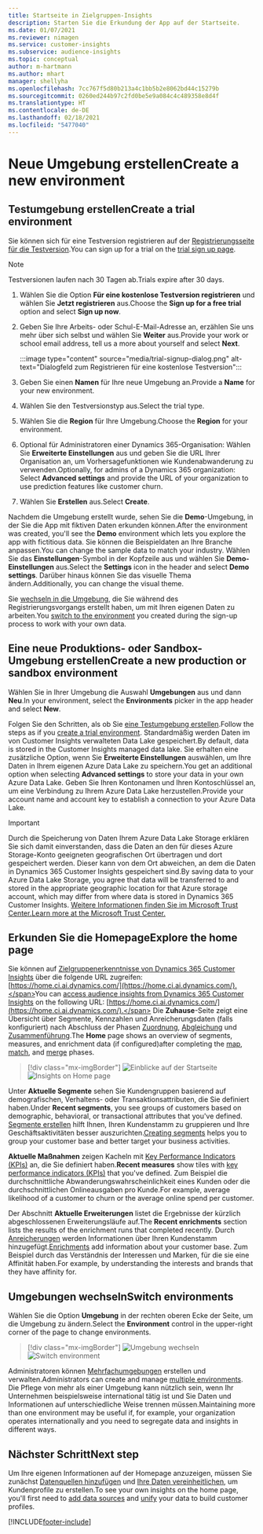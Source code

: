 ```yaml
---
title: Startseite in Zielgruppen-Insights
description: Starten Sie die Erkundung der App auf der Startseite.
ms.date: 01/07/2021
ms.reviewer: nimagen
ms.service: customer-insights
ms.subservice: audience-insights
ms.topic: conceptual
author: m-hartmann
ms.author: mhart
manager: shellyha
ms.openlocfilehash: 7cc767f5d80b213a4c1bb5b2e8062bd44c15279b
ms.sourcegitcommit: 0260ed244b97c2fd0be5e9a084c4c489358e8d4f
ms.translationtype: HT
ms.contentlocale: de-DE
ms.lasthandoff: 02/18/2021
ms.locfileid: "5477040"
---
```

# <a name="create-a-new-environment"></a><span data-ttu-id="da1a2-103">Neue Umgebung erstellen</span><span class="sxs-lookup"><span data-stu-id="da1a2-103">Create a new environment</span></span>

## <a name="create-a-trial-environment"></a><span data-ttu-id="da1a2-104">Testumgebung erstellen</span><span class="sxs-lookup"><span data-stu-id="da1a2-104">Create a trial environment</span></span>

<span data-ttu-id="da1a2-105">Sie können sich für eine Testversion registrieren auf der [Registrierungsseite für die Testversion](https://dynamics.microsoft.com/get-started/free-trial/?appname=customerinsights).</span><span class="sxs-lookup"><span data-stu-id="da1a2-105">You can sign up for a trial on the [trial sign up page](https://dynamics.microsoft.com/get-started/free-trial/?appname=customerinsights).</span></span> 

> [!NOTE]
> <span data-ttu-id="da1a2-106">Testversionen laufen nach 30 Tagen ab.</span><span class="sxs-lookup"><span data-stu-id="da1a2-106">Trials expire after 30 days.</span></span>

1. <span data-ttu-id="da1a2-107">Wählen Sie die Option **Für eine kostenlose Testversion registrieren** und wählen Sie **Jetzt registrieren** aus.</span><span class="sxs-lookup"><span data-stu-id="da1a2-107">Choose the **Sign up for a free trial** option and select **Sign up now**.</span></span>

1. <span data-ttu-id="da1a2-108">Geben Sie Ihre Arbeits- oder Schul-E-Mail-Adresse an, erzählen Sie uns mehr über sich selbst und wählen Sie **Weiter** aus.</span><span class="sxs-lookup"><span data-stu-id="da1a2-108">Provide your work or school email address, tell us a more about yourself and select **Next**.</span></span>

   :::image type="content" source="media/trial-signup-dialog.png" alt-text="Dialogfeld zum Registrieren für eine kostenlose Testversion":::

1. <span data-ttu-id="da1a2-110">Geben Sie einen **Namen** für Ihre neue Umgebung an.</span><span class="sxs-lookup"><span data-stu-id="da1a2-110">Provide a **Name** for your new environment.</span></span> 

1. <span data-ttu-id="da1a2-111">Wählen Sie den Testversionstyp aus.</span><span class="sxs-lookup"><span data-stu-id="da1a2-111">Select the trial type.</span></span>

1. <span data-ttu-id="da1a2-112">Wählen Sie die **Region** für Ihre Umgebung.</span><span class="sxs-lookup"><span data-stu-id="da1a2-112">Choose the **Region** for your environment.</span></span>

1. <span data-ttu-id="da1a2-113">Optional für Administratoren einer Dynamics 365-Organisation: Wählen Sie **Erweiterte Einstellungen** aus und geben Sie die URL Ihrer Organisation an, um Vorhersagefunktionen wie Kundenabwanderung zu verwenden.</span><span class="sxs-lookup"><span data-stu-id="da1a2-113">Optionally, for admins of a Dynamics 365 organization: Select **Advanced settings** and provide the URL of your organization to use prediction features like customer churn.</span></span>

1. <span data-ttu-id="da1a2-114">Wählen Sie **Erstellen** aus.</span><span class="sxs-lookup"><span data-stu-id="da1a2-114">Select **Create**.</span></span> 

<span data-ttu-id="da1a2-115">Nachdem die Umgebung erstellt wurde, sehen Sie die **Demo**-Umgebung, in der Sie die App mit fiktiven Daten erkunden können.</span><span class="sxs-lookup"><span data-stu-id="da1a2-115">After the environment was created, you'll see the **Demo** environment which lets you explore the app with fictitious data.</span></span> <span data-ttu-id="da1a2-116">Sie können die Beispieldaten an Ihre Branche anpassen.</span><span class="sxs-lookup"><span data-stu-id="da1a2-116">You can change the sample data to match your industry.</span></span> <span data-ttu-id="da1a2-117">Wählen Sie das **Einstellungen**-Symbol in der Kopfzeile aus und wählen Sie **Demo-Einstellungen** aus.</span><span class="sxs-lookup"><span data-stu-id="da1a2-117">Select the **Settings** icon in the header and select **Demo settings**.</span></span> <span data-ttu-id="da1a2-118">Darüber hinaus können Sie das visuelle Thema ändern.</span><span class="sxs-lookup"><span data-stu-id="da1a2-118">Additionally, you can change the visual theme.</span></span> 

<span data-ttu-id="da1a2-119">Sie [wechseln in die Umgebung](#switch-environments), die Sie während des Registrierungsvorgangs erstellt haben, um mit Ihren eigenen Daten zu arbeiten.</span><span class="sxs-lookup"><span data-stu-id="da1a2-119">You [switch to the environment](#switch-environments) you created during the sign-up process to work with your own data.</span></span>

## <a name="create-a-new-production-or-sandbox-environment"></a><span data-ttu-id="da1a2-120">Eine neue Produktions- oder Sandbox-Umgebung erstellen</span><span class="sxs-lookup"><span data-stu-id="da1a2-120">Create a new production or sandbox environment</span></span>

<span data-ttu-id="da1a2-121">Wählen Sie in Ihrer Umgebung die Auswahl **Umgebungen** aus und dann **Neu**.</span><span class="sxs-lookup"><span data-stu-id="da1a2-121">In your environment, select the **Environments** picker in the app header and select **New**.</span></span>

<span data-ttu-id="da1a2-122">Folgen Sie den Schritten, als ob Sie [eine Testumgebung erstellen](#create-a-trial-environment).</span><span class="sxs-lookup"><span data-stu-id="da1a2-122">Follow the steps as if you [create a trial environment](#create-a-trial-environment).</span></span> <span data-ttu-id="da1a2-123">Standardmäßig werden Daten im von Customer Insights verwalteten Data Lake gespeichert.</span><span class="sxs-lookup"><span data-stu-id="da1a2-123">By default, data is stored in the Customer Insights managed data lake.</span></span> <span data-ttu-id="da1a2-124">Sie erhalten eine zusätzliche Option, wenn Sie **Erweiterte Einstellungen** auswählen, um Ihre Daten in Ihrem eigenen Azure Data Lake zu speichern.</span><span class="sxs-lookup"><span data-stu-id="da1a2-124">You get an additional option when selecting **Advanced settings** to store your data in your own Azure Data Lake.</span></span> <span data-ttu-id="da1a2-125">Geben Sie Ihren Kontonamen und Ihren Kontoschlüssel an, um eine Verbindung zu Ihrem Azure Data Lake herzustellen.</span><span class="sxs-lookup"><span data-stu-id="da1a2-125">Provide your account name and account key to establish a connection to your Azure Data Lake.</span></span> 

> [!IMPORTANT]
> <span data-ttu-id="da1a2-126">Durch die Speicherung von Daten Ihrem Azure Data Lake Storage erklären Sie sich damit einverstanden, dass die Daten an den für dieses Azure Storage-Konto geeigneten geografischen Ort übertragen und dort gespeichert werden. Dieser kann von dem Ort abweichen, an dem die Daten in Dynamics 365 Customer Insights gespeichert sind.</span><span class="sxs-lookup"><span data-stu-id="da1a2-126">By saving data to your Azure Data Lake Storage, you agree that data will be transferred to and stored in the appropriate geographic location for that Azure storage account, which may differ from where data is stored in Dynamics 365 Customer Insights.</span></span> [<span data-ttu-id="da1a2-127">Weitere Informationen finden Sie im Microsoft Trust Center.</span><span class="sxs-lookup"><span data-stu-id="da1a2-127">Learn more at the Microsoft Trust Center.</span></span>](https://www.microsoft.com/trust-center)

## <a name="explore-the-home-page"></a><span data-ttu-id="da1a2-128">Erkunden Sie die Homepage</span><span class="sxs-lookup"><span data-stu-id="da1a2-128">Explore the home page</span></span>

<span data-ttu-id="da1a2-129">Sie können auf [Zielgruppenerkenntnisse von Dynamics 365 Customer Insights](https://home.ci.ai.dynamics.com/) über die folgende URL zugreifen: [https://home.ci.ai.dynamics.com/](https://home.ci.ai.dynamics.com/).</span><span class="sxs-lookup"><span data-stu-id="da1a2-129">You can [access audience insights from Dynamics 365 Customer Insights](https://home.ci.ai.dynamics.com/) on the following URL: [https://home.ci.ai.dynamics.com/](https://home.ci.ai.dynamics.com/).</span></span>
<span data-ttu-id="da1a2-130">Die **Zuhause**-Seite zeigt eine Übersicht über Segmente, Kennzahlen und Anreicherungsdaten (falls konfiguriert) nach Abschluss der Phasen [Zuordnung](map-entities.md), [Abgleichung](match-entities.md) und [Zusammenführung](merge-entities.md).</span><span class="sxs-lookup"><span data-stu-id="da1a2-130">The **Home** page shows an overview of segments, measures, and enrichment data (if configured)after completing the [map](map-entities.md), [match](match-entities.md), and [merge](merge-entities.md) phases.</span></span>

> [!div class="mx-imgBorder"] 
> <span data-ttu-id="da1a2-131">![Einblicke auf der Startseite](media/home-page-insights.png "Einblicke auf der Startseite")</span><span class="sxs-lookup"><span data-stu-id="da1a2-131">![Insights on Home page](media/home-page-insights.png "Insights on Home page")</span></span>

<span data-ttu-id="da1a2-132">Unter **Aktuelle Segmente** sehen Sie Kundengruppen basierend auf demografischen, Verhaltens- oder Transaktionsattributen, die Sie definiert haben.</span><span class="sxs-lookup"><span data-stu-id="da1a2-132">Under **Recent segments**, you see groups of customers based on demographic, behavioral, or transactional attributes that you've defined.</span></span> <span data-ttu-id="da1a2-133">[Segmente erstellen](segments.md) hilft Ihnen, Ihren Kundenstamm zu gruppieren und Ihre Geschäftsaktivitäten besser auszurichten.</span><span class="sxs-lookup"><span data-stu-id="da1a2-133">[Creating segments](segments.md) helps you to group your customer base and better target your business activities.</span></span>

<span data-ttu-id="da1a2-134">**Aktuelle Maßnahmen** zeigen Kacheln mit [Key Performance Indicators (KPIs)](measures.md) an, die Sie definiert haben.</span><span class="sxs-lookup"><span data-stu-id="da1a2-134">**Recent measures** show tiles with [key performance indicators (KPIs)](measures.md) that you've defined.</span></span> <span data-ttu-id="da1a2-135">Zum Beispiel die durchschnittliche Abwanderungswahrscheinlichkeit eines Kunden oder die durchschnittlichen Onlineausgaben pro Kunde.</span><span class="sxs-lookup"><span data-stu-id="da1a2-135">For example, average likelihood of a customer to churn or the average online spend per customer.</span></span>

<span data-ttu-id="da1a2-136">Der Abschnitt **Aktuelle Erweiterungen** listet die Ergebnisse der kürzlich abgeschlossenen Erweiterungsläufe auf.</span><span class="sxs-lookup"><span data-stu-id="da1a2-136">The **Recent enrichments** section lists the results of the enrichment runs that completed recently.</span></span> <span data-ttu-id="da1a2-137">Durch [Anreicherungen](enrichment-hub.md) werden Informationen über Ihren Kundenstamm hinzugefügt.</span><span class="sxs-lookup"><span data-stu-id="da1a2-137">[Enrichments](enrichment-hub.md) add information about your customer base.</span></span> <span data-ttu-id="da1a2-138">Zum Beispiel durch das Verständnis der Interessen und Marken, für die sie eine Affinität haben.</span><span class="sxs-lookup"><span data-stu-id="da1a2-138">For example, by understanding the interests and brands that they have affinity for.</span></span>

## <a name="switch-environments"></a><span data-ttu-id="da1a2-139">Umgebungen wechseln</span><span class="sxs-lookup"><span data-stu-id="da1a2-139">Switch environments</span></span>

<span data-ttu-id="da1a2-140">Wählen Sie die Option **Umgebung** in der rechten oberen Ecke der Seite, um die Umgebung zu ändern.</span><span class="sxs-lookup"><span data-stu-id="da1a2-140">Select the **Environment** control in the upper-right corner of the page to change environments.</span></span>

> [!div class="mx-imgBorder"] 
> <span data-ttu-id="da1a2-141">![Umgebung wechseln](media/home-page-environment-switcher.png "Umgebung wechseln")</span><span class="sxs-lookup"><span data-stu-id="da1a2-141">![Switch environment](media/home-page-environment-switcher.png "Switch environment")</span></span>

<span data-ttu-id="da1a2-142">Administratoren können [Mehrfachumgebungen](manage-environments.md) erstellen und verwalten.</span><span class="sxs-lookup"><span data-stu-id="da1a2-142">Administrators can create and manage [multiple environments](manage-environments.md).</span></span> <span data-ttu-id="da1a2-143">Die Pflege von mehr als einer Umgebung kann nützlich sein, wenn Ihr Unternehmen beispielsweise international tätig ist und Sie Daten und Informationen auf unterschiedliche Weise trennen müssen.</span><span class="sxs-lookup"><span data-stu-id="da1a2-143">Maintaining more than one environment may be useful if, for example, your organization operates internationally and you need to segregate data and insights in different ways.</span></span>

## <a name="next-step"></a><span data-ttu-id="da1a2-144">Nächster Schritt</span><span class="sxs-lookup"><span data-stu-id="da1a2-144">Next step</span></span>

<span data-ttu-id="da1a2-145">Um Ihre eigenen Informationen auf der Homepage anzuzeigen, müssen Sie zunächst [Datenquellen hinzufügen](data-sources.md) und [Ihre Daten vereinheitlichen](data-unification.md), um Kundenprofile zu erstellen.</span><span class="sxs-lookup"><span data-stu-id="da1a2-145">To see your own insights on the home page, you'll first need to [add data sources](data-sources.md) and [unify](data-unification.md) your data to build customer profiles.</span></span>


[!INCLUDE[footer-include](../includes/footer-banner.md)]